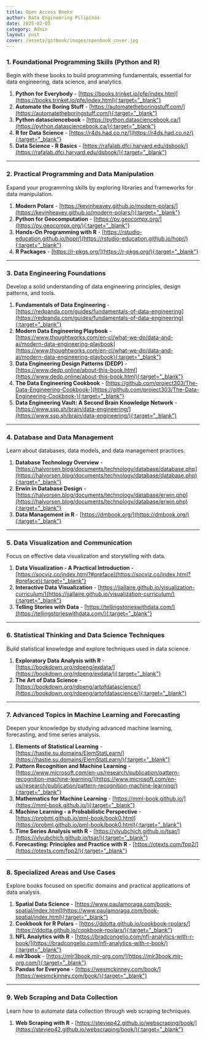 ```yaml
---
title: Open Access Books
author: Data Engineering Pilipinas
date: 2025-02-03
category: Admin
layout: post
cover: /assets/gitbook/images/openbook_cover.jpg
---
```


### **1. Foundational Programming Skills (Python and R)**  
Begin with these books to build programming fundamentals, essential for data engineering, data science, and analytics.

1. **Python for Everybody** - [https://books.trinket.io/pfe/index.html](https://books.trinket.io/pfe/index.html){:target="_blank"}
2. **Automate the Boring Stuff** - [https://automatetheboringstuff.com/](https://automatetheboringstuff.com/){:target="_blank"}
3. **Python datasciencebook** - [https://python.datasciencebook.ca/](https://python.datasciencebook.ca/){:target="_blank"}
4. **R for Data Science** - [https://r4ds.had.co.nz/](https://r4ds.had.co.nz/){:target="_blank"}
5. **Data Science - R Basics** - [https://rafalab.dfci.harvard.edu/dsbook/](https://rafalab.dfci.harvard.edu/dsbook/){:target="_blank"}

---

### **2. Practical Programming and Data Manipulation**  
Expand your programming skills by exploring libraries and frameworks for data manipulation.

1. **Modern Polars** - [https://kevinheavey.github.io/modern-polars/](https://kevinheavey.github.io/modern-polars/){:target="_blank"}
2. **Python for Geocomputation** - [https://py.geocompx.org/](https://py.geocompx.org/){:target="_blank"}
3. **Hands-On Programming with R** - [https://rstudio-education.github.io/hopr/](https://rstudio-education.github.io/hopr/){:target="_blank"}
4. **R Packages** - [https://r-pkgs.org/](https://r-pkgs.org/){:target="_blank"}

---

### **3. Data Engineering Foundations**  
Develop a solid understanding of data engineering principles, design patterns, and tools.

1. **Fundamentals of Data Engineering** - [https://redpanda.com/guides/fundamentals-of-data-engineering](https://redpanda.com/guides/fundamentals-of-data-engineering){:target="_blank"}
2. **Modern Data Engineering Playbook** - [https://www.thoughtworks.com/en-cl/what-we-do/data-and-ai/modern-data-engineering-playbook](https://www.thoughtworks.com/en-cl/what-we-do/data-and-ai/modern-data-engineering-playbook){:target="_blank"}
3. **Data Engineering Design Patterns (DEDP)** - [https://www.dedp.online/about-this-book.html](https://www.dedp.online/about-this-book.html){:target="_blank"}
4. **The Data Engineering Cookbook** - [https://github.com/project303/The-Data-Engineering-Cookbook-](https://github.com/project303/The-Data-Engineering-Cookbook-){:target="_blank"}
5. **Data Engineering Vault: A Second Brain Knowledge Network** - [https://www.ssp.sh/brain/data-engineering/](https://www.ssp.sh/brain/data-engineering/){:target="_blank"}

---

### **4. Database and Data Management**  
Learn about databases, data models, and data management practices.

1. **Database Technology Overview** - [https://halvorsen.blog/documents/technology/database/database.php](https://halvorsen.blog/documents/technology/database/database.php){:target="_blank"}
2. **Erwin in Database Design** - [https://halvorsen.blog/documents/technology/database/erwin.php](https://halvorsen.blog/documents/technology/database/erwin.php){:target="_blank"}
3. **Data Management in R** - [https://dmbook.org/](https://dmbook.org/){:target="_blank"}

---

### **5. Data Visualization and Communication**  
Focus on effective data visualization and storytelling with data.

1. **Data Visualization - A Practical Introduction** - [https://socviz.co/index.html?#preface](https://socviz.co/index.html?#preface){:target="_blank"}
2. **Interactive Data Visualization** - [https://jjallaire.github.io/visualization-curriculum/](https://jjallaire.github.io/visualization-curriculum/){:target="_blank"}
3. **Telling Stories with Data** - [https://tellingstorieswithdata.com/](https://tellingstorieswithdata.com/){:target="_blank"}

---

### **6. Statistical Thinking and Data Science Techniques**  
Build statistical knowledge and explore techniques used in data science.

1. **Exploratory Data Analysis with R** - [https://bookdown.org/rdpeng/exdata/](https://bookdown.org/rdpeng/exdata/){:target="_blank"}
2. **The Art of Data Science** - [https://bookdown.org/rdpeng/artofdatascience/](https://bookdown.org/rdpeng/artofdatascience/){:target="_blank"}

---

### **7. Advanced Topics in Machine Learning and Forecasting**  
Deepen your knowledge by studying advanced machine learning, forecasting, and time series analysis.

1. **Elements of Statistical Learning** - [https://hastie.su.domains/ElemStatLearn/](https://hastie.su.domains/ElemStatLearn/){:target="_blank"}
2. **Pattern Recognition and Machine Learning** - [https://www.microsoft.com/en-us/research/publication/pattern-recognition-machine-learning/](https://www.microsoft.com/en-us/research/publication/pattern-recognition-machine-learning/){:target="_blank"}
3. **Mathematics for Machine Learning** - [https://mml-book.github.io/](https://mml-book.github.io/){:target="_blank"}
4. **Machine Learning - a Probabilistic Perspective** - [https://probml.github.io/pml-book/book0.html](https://probml.github.io/pml-book/book0.html){:target="_blank"}
5. **Time Series Analysis with R** - [https://vlyubchich.github.io/tsar/](https://vlyubchich.github.io/tsar/){:target="_blank"}
6. **Forecasting: Principles and Practice with R** - [https://otexts.com/fpp2/](https://otexts.com/fpp2/){:target="_blank"}

---

### **8. Specialized Areas and Use Cases**  
Explore books focused on specific domains and practical applications of data analysis.

1. **Spatial Data Science** - [https://www.paulamoraga.com/book-spatial/index.html](https://www.paulamoraga.com/book-spatial/index.html){:target="_blank"}
2. **Cookbook for R Polars** - [https://ddotta.github.io/cookbook-rpolars/](https://ddotta.github.io/cookbook-rpolars/){:target="_blank"}
3. **NFL Analytics with R** - [https://bradcongelio.com/nfl-analytics-with-r-book/](https://bradcongelio.com/nfl-analytics-with-r-book/){:target="_blank"}
4. **mlr3book** - [https://mlr3book.mlr-org.com/](https://mlr3book.mlr-org.com/){:target="_blank"}
5. **Pandas for Everyone** - [https://wesmckinney.com/book/](https://wesmckinney.com/book/){:target="_blank"}

---

### **9. Web Scraping and Data Collection**  
Learn how to automate data collection through web scraping techniques.

1. **Web Scraping with R** - [https://steviep42.github.io/webscraping/book/](https://steviep42.github.io/webscraping/book/){:target="_blank"}

